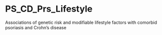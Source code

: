 # PS_CD_Prs_Lifestyle
Associations of genetic risk and modifiable lifestyle factors with comorbid psoriasis and Crohn’s disease
